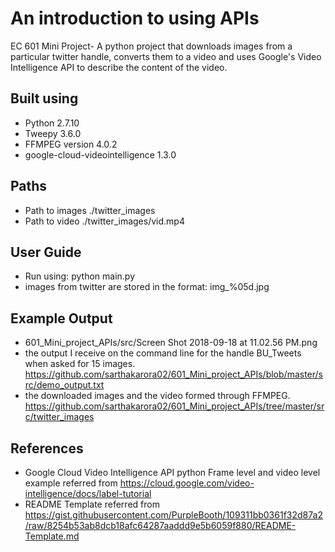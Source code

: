# An introduction to using APIs
EC 601 Mini Project- A python project that downloads images from a particular twitter handle, converts them to a video and 
uses Google's Video Intelligence API to describe the content of the video.

## Built using

* Python 2.7.10 
* Tweepy 3.6.0
* FFMPEG version 4.0.2
* google-cloud-videointelligence 1.3.0

## Paths

* Path to images ./twitter_images
* Path to video ./twitter_images/vid.mp4

## User Guide

* Run using: python main.py
* images from twitter are stored in the format: img_%05d.jpg

## Example Output

* 601_Mini_project_APIs/src/Screen Shot 2018-09-18 at 11.02.56 PM.png
* the output I receive on the command line for the handle BU_Tweets when asked for 15 images.
  https://github.com/sarthakarora02/601_Mini_project_APIs/blob/master/src/demo_output.txt
* the downloaded images and the video formed through FFMPEG.
  https://github.com/sarthakarora02/601_Mini_project_APIs/tree/master/src/twitter_images

## References

* Google Cloud Video Intelligence API python Frame level and video level example referred from https://cloud.google.com/video-intelligence/docs/label-tutorial
* README Template referred from https://gist.githubusercontent.com/PurpleBooth/109311bb0361f32d87a2/raw/8254b53ab8dcb18afc64287aaddd9e5b6059f880/README-Template.md 

